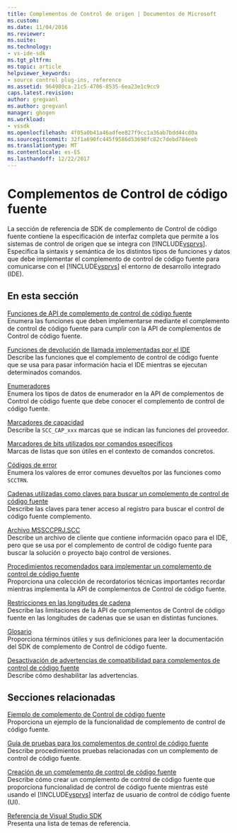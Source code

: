 ```yaml
---
title: Complementos de Control de origen | Documentos de Microsoft
ms.custom: 
ms.date: 11/04/2016
ms.reviewer: 
ms.suite: 
ms.technology:
- vs-ide-sdk
ms.tgt_pltfrm: 
ms.topic: article
helpviewer_keywords:
- source control plug-ins, reference
ms.assetid: 964980ca-21c5-4706-8535-6ea23e1c9cc9
caps.latest.revision: 
author: gregvanl
ms.author: gregvanl
manager: ghogen
ms.workload:
- vssdk
ms.openlocfilehash: 4f05a0b41a46adfee827f9cc1a36ab7bdd44cd0a
ms.sourcegitcommit: 32f1a690fc445f9586d53698fc82c7debd784eeb
ms.translationtype: MT
ms.contentlocale: es-ES
ms.lasthandoff: 12/22/2017
---
```

# <a name="source-control-plug-ins"></a>Complementos de Control de código fuente
La sección de referencia de SDK de complemento de Control de código fuente contiene la especificación de interfaz completa que permite a los sistemas de control de origen que se integra con [!INCLUDE[vsprvs](../code-quality/includes/vsprvs_md.md)]. Especifica la sintaxis y semántica de los distintos tipos de funciones y datos que debe implementar el complemento de control de código fuente para comunicarse con el [!INCLUDE[vsprvs](../code-quality/includes/vsprvs_md.md)] el entorno de desarrollo integrado (IDE).  
  
## <a name="in-this-section"></a>En esta sección  
 [Funciones de API de complemento de control de código fuente](../extensibility/source-control-plug-in-api-functions.md)  
 Enumera las funciones que deben implementarse mediante el complemento de control de código fuente para cumplir con la API de complementos de Control de código fuente.  
  
 [Funciones de devolución de llamada implementadas por el IDE](../extensibility/callback-functions-implemented-by-the-ide.md)  
 Describe las funciones que el complemento de control de código fuente que se usa para pasar información hacia el IDE mientras se ejecutan determinados comandos.  
  
 [Enumeradores](../extensibility/enumerators.md)  
 Enumera los tipos de datos de enumerador en la API de complementos de Control de código fuente que debe conocer el complemento de control de código fuente.  
  
 [Marcadores de capacidad](../extensibility/capability-flags.md)  
 Describe la `SCC_CAP_xxx` marcas que se indican las funciones del proveedor.  
  
 [Marcadores de bits utilizados por comandos específicos](../extensibility/bitflags-used-by-specific-commands.md)  
 Marcas de listas que son útiles en el contexto de comandos concretos.  
  
 [Códigos de error](../extensibility/error-codes.md)  
 Enumera los valores de error comunes devueltos por las funciones como `SCCTRN`.  
  
 [Cadenas utilizadas como claves para buscar un complemento de control de código fuente](../extensibility/strings-used-as-keys-for-finding-a-source-control-plug-in.md)  
 Describe las claves para tener acceso al registro para buscar el control de código fuente complemento.  
  
 [Archivo MSSCCPRJ.SCC](../extensibility/mssccprj-scc-file.md)  
 Describe un archivo de cliente que contiene información opaco para el IDE, pero que se usa por el complemento de control de código fuente para buscar la solución o proyecto bajo control de versiones.  
  
 [Procedimientos recomendados para implementar un complemento de control de código fuente](../extensibility/best-practices-for-implementing-a-source-control-plug-in.md)  
 Proporciona una colección de recordatorios técnicas importantes recordar mientras implementa la API de complementos de Control de código fuente.  
  
 [Restricciones en las longitudes de cadena](../extensibility/restrictions-on-string-lengths.md)  
 Describe las limitaciones de la API de complementos de Control de código fuente en las longitudes de cadenas que se usan en distintas funciones.  
  
 [Glosario](../extensibility/source-control-plug-in-glossary.md)  
 Proporciona términos útiles y sus definiciones para leer la documentación del SDK de complemento de Control de código fuente.  
  
 [Desactivación de advertencias de compatibilidad para complementos de control de código fuente](../extensibility/how-to-turn-off-compatibility-warnings-for-source-control-plug-ins.md)  
 Describe cómo deshabilitar las advertencias.  
  
## <a name="related-sections"></a>Secciones relacionadas  
 [Ejemplo de complemento de Control de código fuente](http://msdn.microsoft.com/en-us/61de7d2b-71db-451e-8e3e-d41b11c7a4ca)  
 Proporciona un ejemplo de la funcionalidad de complemento de control de código fuente.  
  
 [Guía de pruebas para los complementos de control de código fuente](../extensibility/internals/test-guide-for-source-control-plug-ins.md)  
 Describe procedimientos pruebas relacionadas con un complemento de control de código fuente.  
  
 [Creación de un complemento de control de código fuente](../extensibility/internals/creating-a-source-control-plug-in.md)  
 Describe cómo crear un complemento de control de código fuente que proporciona funcionalidad de control de código fuente mientras esté usando el [!INCLUDE[vsprvs](../code-quality/includes/vsprvs_md.md)] interfaz de usuario de control de código fuente (UI).  
  
 [Referencia de Visual Studio SDK](../extensibility/visual-studio-sdk-reference.md)  
 Presenta una lista de temas de referencia.
